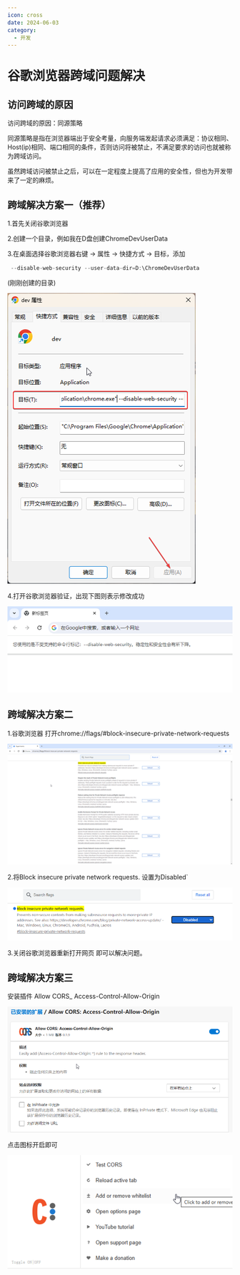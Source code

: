 ```yaml
---
icon: cross
date: 2024-06-03
category:
  - 开发
---
```


# 谷歌浏览器跨域问题解决

## 访问跨域的原因

访问跨域的原因：同源策略

同源策略是指在浏览器端出于安全考量，向服务端发起请求必须满足：协议相同、Host(ip)相同、端口相同的条件，否则访问将被禁止，不满足要求的访问也就被称为跨域访问。

虽然跨域访问被禁止之后，可以在一定程度上提高了应用的安全性，但也为开发带来了一定的麻烦。

## 跨域解决方案一（推荐）

1.首先关闭谷歌浏览器

2.创建一个目录，例如我在D盘创建ChromeDevUserData

3.在桌面选择谷歌浏览器右键 -> 属性 -> 快捷方式 -> 目标，添加

```jsx
 --disable-web-security --user-data-dir=D:\ChromeDevUserData 
```

(刚刚创建的目录)

![explorer_a0KJVMlKsQ.png](/assets/images/other/develop/cross/explorer_a0KJVMlKsQ.png)

4.打开谷歌浏览器验证，出现下图则表示修改成功

![chrome_pqG9Zrncpf.png](/assets/images/other/develop/cross/chrome_pqG9Zrncpf.png)

## 跨域解决方案二

1.谷歌浏览器 打开chrome://flags/#block-insecure-private-network-requests

![chrome_ooP1aSvEDj.png](/assets/images/other/develop/cross/chrome_ooP1aSvEDj.png)

2.将Block insecure private network requests. 设置为Disabled`

![chrome_JnOgM7SuQe.png](/assets/images/other/develop/cross/chrome_JnOgM7SuQe.png)

3.关闭谷歌浏览器重新打开网页 即可以解决问题。

## 跨域解决方案三

安装插件 Allow CORS_ Access-Control-Allow-Origin

![msedge_cteX5PuHFM.png](/assets/images/other/develop/cross/msedge_cteX5PuHFM.png)

点击图标开启即可

![xEI5GTacRp.png](/assets/images/other/develop/cross/xEI5GTacRp.png)

